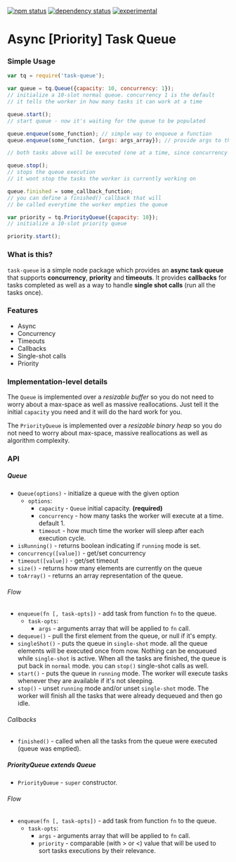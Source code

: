[![npm status](http://img.shields.io/npm/v/task-queue.svg)](https://www.npmjs.org/package/task-queue)
[![dependency status](https://david-dm.org/rsalesc/task-queue.svg)](https://david-dm.org/rsalesc/task-queue)
[![experimental](http://img.shields.io/badge/stability-experimental-DD5F0A.svg)](http://nodejs.org/api/documentation.html#documentation_stability_index)

# Async [Priority] Task Queue

### Simple Usage

```javascript
var tq = require('task-queue');

var queue = tq.Queue({capacity: 10, concurrency: 1});
// initialize a 10-slot normal queue. concurrency 1 is the default
// it tells the worker in how many tasks it can work at a time

queue.start();
// start queue - now it's waiting for the queue to be populated

queue.enqueue(some_function); // simple way to enqueue a function
queue.enqueue(some_function, {args: args_array}); // provide args to the function

// both tasks above will be executed (one at a time, since concurrency is 1)

queue.stop();
// stops the queue execution
// it wont stop the tasks the worker is currently working on

queue.finished = some_callback_function;
// you can define a finished() callback that will
// be called everytime the worker empties the queue

var priority = tq.PriorityQueue({capacity: 10});
// initialize a 10-slot priority queue

priority.start();
```

### What is this?
`task-queue` is a simple node package which provides an **async task queue** that supports **concurrency**, **priority** and **timeouts**. It provides **callbacks** for tasks completed as well as a way to handle **single shot calls** (run all the tasks once).

### Features
- Async
- Concurrency
- Timeouts
- Callbacks
- Single-shot calls
- Priority

### Implementation-level details
The `Queue` is implemented over a *resizable buffer* so you do not need to worry about a max-space as well as massive reallocations. Just tell it the initial `capacity` you need and it will do the hard work for you.

The `PriorityQueue` is implemented over a *resizable binary heap* so you do not need to worry about max-space, massive reallocations as well as algorithm complexity.

### API
##### Queue
* `Queue(options)` - initialize a queue with the given option
    * `options`:
        * `capacity` - `Queue` initial capacity. **(required)**
        * `concurrency` - how many tasks the worker will execute at a time. default 1.
        * `timeout` - how much time the worker will sleep after each execution cycle.
* `isRunning()` - returns boolean indicating if `running` mode is set.
* `concurrency([value])` - get/set concurrency
* `timeout([value])` - get/set timeout
* `size()` - returns how many elements are currently on the queue
* `toArray()` - returns an array representation of the queue.

###### Flow
* `enqueue(fn [, task-opts])` - add task from function `fn` to the queue.
    * `task-opts`:
        * `args` - arguments array that will be applied to `fn` call.
* `dequeue()` - pull the first element from the queue, or null if it's empty.
* `singleShot()` - puts the queue in `single-shot` mode. all the queue elements will be executed once from now. Nothing can be enqueued while `single-shot` is active. When all the tasks are finished, the queue is put back in `normal` mode. you can `stop()` single-shot calls as well.
* `start()` - puts the queue in `running` mode. The worker will execute tasks whenever they are available if it's not sleeping.
* `stop()` - unset `running` mode and/or unset `single-shot` mode. The worker will finish all the tasks that were already dequeued and then go idle.

###### Callbacks
* `finished()` - called when all the tasks from the queue were executed (queue was emptied).

##### PriorityQueue **extends Queue**
* `PriorityQueue` - `super` constructor.

###### Flow
* `enqueue(fn [, task-opts])` - add task from function `fn` to the queue.
    * `task-opts`:
        * `args` - arguments array that will be applied to `fn` call.
        * `priority` - comparable (with > or <) value that will be used to sort tasks executions by their relevance.
